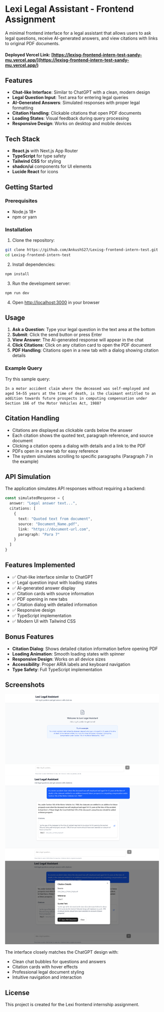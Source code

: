# Lexi Legal Assistant - Frontend Assignment

A minimal frontend interface for a legal assistant that allows users to ask legal questions, receive AI-generated answers, and view citations with links to original PDF documents.

#### Deployed Vercel Link: [https://lexisg-frontend-intern-test-sandy-mu.vercel.app/](https://lexisg-frontend-intern-test-sandy-mu.vercel.app/)

## Features

- **Chat-like Interface**: Similar to ChatGPT with a clean, modern design
- **Legal Question Input**: Text area for entering legal queries
- **AI-Generated Answers**: Simulated responses with proper legal formatting
- **Citation Handling**: Clickable citations that open PDF documents
- **Loading States**: Visual feedback during query processing
- **Responsive Design**: Works on desktop and mobile devices

## Tech Stack

- **React.js** with Next.js App Router
- **TypeScript** for type safety
- **Tailwind CSS** for styling
- **shadcn/ui** components for UI elements
- **Lucide React** for icons

## Getting Started

### Prerequisites

- Node.js 18+ 
- npm or yarn

### Installation

1. Clone the repository:
```bash
git clone https://github.com/AnkushS27/Lexisg-frontend-intern-test.git
cd Lexisg-frontend-intern-test
```

2. Install dependencies:
```bash
npm install
```

3. Run the development server:
```bash
npm run dev
```

4. Open [http://localhost:3000](http://localhost:3000) in your browser

## Usage

1. **Ask a Question**: Type your legal question in the text area at the bottom
2. **Submit**: Click the send button or press Enter
3. **View Answer**: The AI-generated response will appear in the chat
4. **Click Citations**: Click on any citation card to open the PDF document
5. **PDF Handling**: Citations open in a new tab with a dialog showing citation details

### Example Query

Try this sample query:
```
In a motor accident claim where the deceased was self-employed and aged 54–55 years at the time of death, is the claimant entitled to an addition towards future prospects in computing compensation under Section 166 of the Motor Vehicles Act, 1988?
```

## Citation Handling

- Citations are displayed as clickable cards below the answer
- Each citation shows the quoted text, paragraph reference, and source document
- Clicking a citation opens a dialog with details and a link to the PDF
- PDFs open in a new tab for easy reference
- The system simulates scrolling to specific paragraphs (Paragraph 7 in the example)

## API Simulation

The application simulates API responses without requiring a backend:

```typescript
const simulatedResponse = {
  answer: "Legal answer text...",
  citations: [
    {
      text: "Quoted text from document",
      source: "Document_Name.pdf",
      link: "https://document-url.com",
      paragraph: "Para 7"
    }
  ]
}
```

## Features Implemented

- ✅ Chat-like interface similar to ChatGPT
- ✅ Legal question input with loading states
- ✅ AI-generated answer display
- ✅ Citation cards with source information
- ✅ PDF opening in new tabs
- ✅ Citation dialog with detailed information
- ✅ Responsive design
- ✅ TypeScript implementation
- ✅ Modern UI with Tailwind CSS

## Bonus Features

- **Citation Dialog**: Shows detailed citation information before opening PDF
- **Loading Animation**: Smooth loading states with spinner
- **Responsive Design**: Works on all device sizes
- **Accessibility**: Proper ARIA labels and keyboard navigation
- **Type Safety**: Full TypeScript implementation

## Screenshots
![Initial Screen](./screenshots/Initial_Screen.png)
![Response](./screenshots/Response.png)
![Citation Card](./screenshots/Citation_Card.png)

The interface closely matches the ChatGPT design with:
- Clean chat bubbles for questions and answers
- Citation cards with hover effects
- Professional legal document styling
- Intuitive navigation and interaction

## License

This project is created for the Lexi frontend internship assignment.
